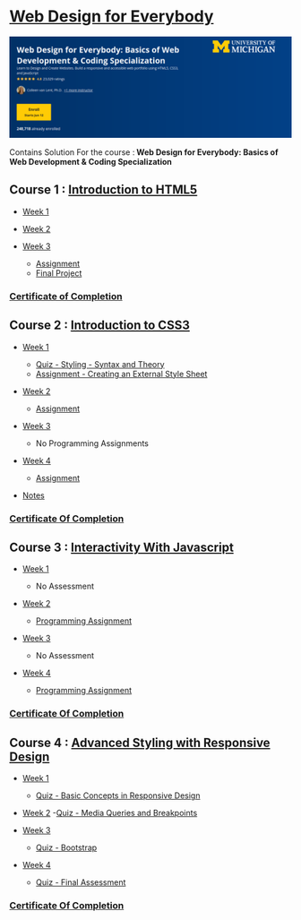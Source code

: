 # [Web Design for Everybody](https://www.coursera.org/specializations/web-design)

![](/C1%20-%20Introduction%20to%20HTML5/week3/Assignment%20-%20Hosting%20and%20Validation/head.png)

Contains Solution For the course :<b>  Web Design for Everybody: Basics of Web Development &amp; Coding Specialization</b>

## Course 1 : [Introduction to HTML5](https://www.coursera.org/learn/html)

- [Week 1](https://github.com/greyhatguy007/Web-Design-for-Everybody-Coursera/tree/main/C1%20-%20Introduction%20to%20HTML5/week1/Assignment%20-%20HTML-Web%20Basics)

- [Week 2](https://github.com/greyhatguy007/Web-Design-for-Everybody-Coursera/tree/main/C1%20-%20Introduction%20to%20HTML5/week2/Assignment%20-%20Tags!)

- [Week 3](https://github.com/greyhatguy007/Web-Design-for-Everybody-Coursera/tree/main/C1%20-%20Introduction%20to%20HTML5/week3)
    - [Assignment](https://github.com/greyhatguy007/Web-Design-for-Everybody-Coursera/tree/main/C1%20-%20Introduction%20to%20HTML5/week3/Assignment%20-%20Hosting%20and%20Validation)
    - [Final Project](https://github.com/greyhatguy007/Web-Design-for-Everybody-Coursera/tree/main/C1%20-%20Introduction%20to%20HTML5/week3/Final%20Project)

### [Certificate of Completion](https://coursera.org/share/da0eacf52c37759cfc13981a9ee6f4dc)

## Course 2 : [Introduction to CSS3](https://www.coursera.org/learn/introcss)

- [Week 1](/C2-Introduction-to-CSS3/week1/)
    - [Quiz - Styling - Syntax and Theory](/C2-Introduction-to-CSS3/week1/q1-Styling-Syntax-and-Theory/)
    - [Assignment - Creating an External Style Sheet](/C2-Introduction-to-CSS3/week1/assignment-1/)

- [Week 2](/C2-Introduction-to-CSS3/week2/)
    - [Assignment](/C2-Introduction-to-CSS3/week2/css/)    

- [Week 3](/C2-Introduction-to-CSS3/week3/)
    - No Programming Assignments

- [Week 4](/C2-Introduction-to-CSS3/week4/)
    - [Assignment](/C2-Introduction-to-CSS3/week4/css/)

- [Notes](/C2-Introduction-to-CSS3/notes/)

### [Certificate Of Completion](https://coursera.org/share/7f5bdfed221062384249e9c452669daa) 

## Course 3 : [Interactivity With Javascript](/C3-Interactivity-with-js/)

- [Week 1]()
    - No Assessment

- [Week 2](/C3-Interactivity-with-js/week2/)
    - [Programming Assignment](/C3-Interactivity-with-js/week2/programming-assignment/)

- [Week 3]()
    - No Assessment

- [Week 4](/C3-Interactivity-with-js/week4/)
    - [Programming Assignment](/C3-Interactivity-with-js/week4/programming-assignment/)

### [Certificate Of Completion](https://coursera.org/share/b86356c34c64f08c755f1ecdaa18a749)


## Course 4 : [Advanced Styling with Responsive Design](/C4-Advanced-Styling-With-Responsive-Design/)

- [Week 1](/C4-Advanced-Styling-With-Responsive-Design/week1/)
    - [Quiz - Basic Concepts in Responsive Design](/C4-Advanced-Styling-With-Responsive-Design/week1/quiz-basic-concepts-in-responsive-design-approaches/)

- [Week 2](/C4-Advanced-Styling-With-Responsive-Design/week2/)
    -[Quiz - Media Queries and Breakpoints](/C4-Advanced-Styling-With-Responsive-Design/week2/quiz-media-queries-and-breakpoints/)

- [Week 3](/C4-Advanced-Styling-With-Responsive-Design/week3/)
    - [Quiz - Bootstrap](/C4-Advanced-Styling-With-Responsive-Design/week3/quiz-bootstrap/)

- [Week 4](/C4-Advanced-Styling-With-Responsive-Design/week4/)
    - [Quiz - Final Assessment](/C4-Advanced-Styling-With-Responsive-Design/week4/quiz-final-assessment/)

### [Certificate Of Completion](https://coursera.org/share/8d99cf5632cdea0df9f249963a8d8576)